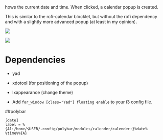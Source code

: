 hows the current date and time. When clicked, a calendar popup is created.

This is similar to the rofi-calendar blocklet, but without the rofi dependency and with a slightly more advanced popup (at least in my opinion).

![](screenshot1.png)

![](screenshot2.png)

# Dependencies

* yad
* xdotool (for positioning of the popup)
* lxappearance (change theme)


* Add `for_window [class="Yad"] floating enable` to your i3 config file.


##polybar
```
[date]
label = %{A1:/home/$USER/.config/polybar/modules/calender/calender:}%date% %time%%{A}
```
